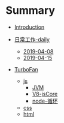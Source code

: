 # Summary

* [Introduction](README.md)

* [日常工作-daily](./dailyLog/Todo.md)
    * [2019-04-08](./dailyLog/2019-04-8.md)
    * [2019-04-15](./dailyLog/2019-04-15.md)


* [TurboFan]()
    * [js]()
        * [JVM](./TurboFan/js/JVM.md)
        * [V8-jsCore](./TurboFan/js/v8-jsCore.md)
        * [node-循环]()
    * [css]()
    * [html]()
